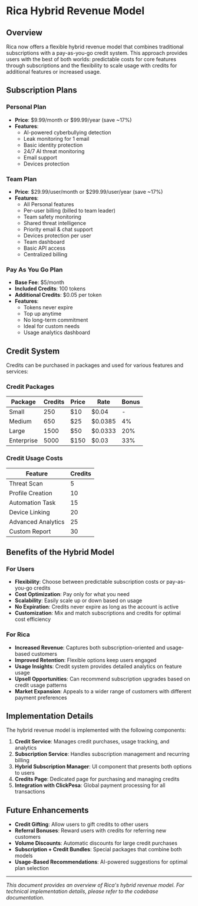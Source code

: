 # Rica Hybrid Revenue Model

## Overview

Rica now offers a flexible hybrid revenue model that combines traditional subscriptions with a pay-as-you-go credit system. This approach provides users with the best of both worlds: predictable costs for core features through subscriptions and the flexibility to scale usage with credits for additional features or increased usage.

## Subscription Plans

### Personal Plan
- **Price**: $9.99/month or $99.99/year (save ~17%)
- **Features**:
  - AI-powered cyberbullying detection
  - Leak monitoring for 1 email
  - Basic identity protection
  - 24/7 AI threat monitoring
  - Email support
  - Devices protection

### Team Plan
- **Price**: $29.99/user/month or $299.99/user/year (save ~17%)
- **Features**:
  - All Personal features
  - Per-user billing (billed to team leader)
  - Team safety monitoring
  - Shared threat intelligence
  - Priority email & chat support
  - Devices protection per user
  - Team dashboard
  - Basic API access
  - Centralized billing

### Pay As You Go Plan
- **Base Fee**: $5/month
- **Included Credits**: 100 tokens
- **Additional Credits**: $0.05 per token
- **Features**:
  - Tokens never expire
  - Top up anytime
  - No long-term commitment
  - Ideal for custom needs
  - Usage analytics dashboard

## Credit System

Credits can be purchased in packages and used for various features and services:

### Credit Packages

| Package | Credits | Price | Rate | Bonus |
|---------|---------|-------|------|-------|
| Small   | 250     | $10   | $0.04 | - |
| Medium  | 650     | $25   | $0.0385 | 4% |
| Large   | 1500    | $50   | $0.0333 | 20% |
| Enterprise | 5000 | $150  | $0.03 | 33% |

### Credit Usage Costs

| Feature | Credits |
|---------|---------|
| Threat Scan | 5 |
| Profile Creation | 10 |
| Automation Task | 15 |
| Device Linking | 20 |
| Advanced Analytics | 25 |
| Custom Report | 30 |

## Benefits of the Hybrid Model

### For Users
- **Flexibility**: Choose between predictable subscription costs or pay-as-you-go credits
- **Cost Optimization**: Pay only for what you need
- **Scalability**: Easily scale up or down based on usage
- **No Expiration**: Credits never expire as long as the account is active
- **Customization**: Mix and match subscriptions and credits for optimal cost efficiency

### For Rica
- **Increased Revenue**: Captures both subscription-oriented and usage-based customers
- **Improved Retention**: Flexible options keep users engaged
- **Usage Insights**: Credit system provides detailed analytics on feature usage
- **Upsell Opportunities**: Can recommend subscription upgrades based on credit usage patterns
- **Market Expansion**: Appeals to a wider range of customers with different payment preferences

## Implementation Details

The hybrid revenue model is implemented with the following components:

1. **Credit Service**: Manages credit purchases, usage tracking, and analytics
2. **Subscription Service**: Handles subscription management and recurring billing
3. **Hybrid Subscription Manager**: UI component that presents both options to users
4. **Credits Page**: Dedicated page for purchasing and managing credits
5. **Integration with ClickPesa**: Global payment processing for all transactions

## Future Enhancements

- **Credit Gifting**: Allow users to gift credits to other users
- **Referral Bonuses**: Reward users with credits for referring new customers
- **Volume Discounts**: Automatic discounts for large credit purchases
- **Subscription + Credit Bundles**: Special packages that combine both models
- **Usage-Based Recommendations**: AI-powered suggestions for optimal plan selection

---

*This document provides an overview of Rica's hybrid revenue model. For technical implementation details, please refer to the codebase documentation.*
